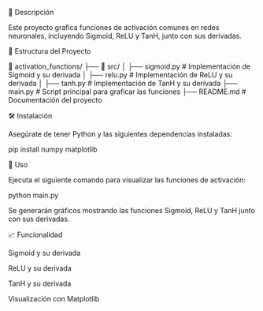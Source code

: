 📌 Descripción

Este proyecto grafica funciones de activación comunes en redes neuronales, incluyendo Sigmoid, ReLU y TanH, junto con sus derivadas.

📂 Estructura del Proyecto

📂 activation_functions/
├── 📂 src/
│   ├── sigmoid.py  # Implementación de Sigmoid y su derivada
│   ├── relu.py     # Implementación de ReLU y su derivada
│   ├── tanh.py     # Implementación de TanH y su derivada
├── main.py         # Script principal para graficar las funciones
├── README.md       # Documentación del proyecto

🛠️ Instalación

Asegúrate de tener Python y las siguientes dependencias instaladas:

pip install numpy matplotlib


🚀 Uso

Ejecuta el siguiente comando para visualizar las funciones de activación:

python main.py

Se generarán gráficos mostrando las funciones Sigmoid, ReLU y TanH junto con sus derivadas.


📈 Funcionalidad

Sigmoid y su derivada

ReLU y su derivada

TanH y su derivada

Visualización con Matplotlib


